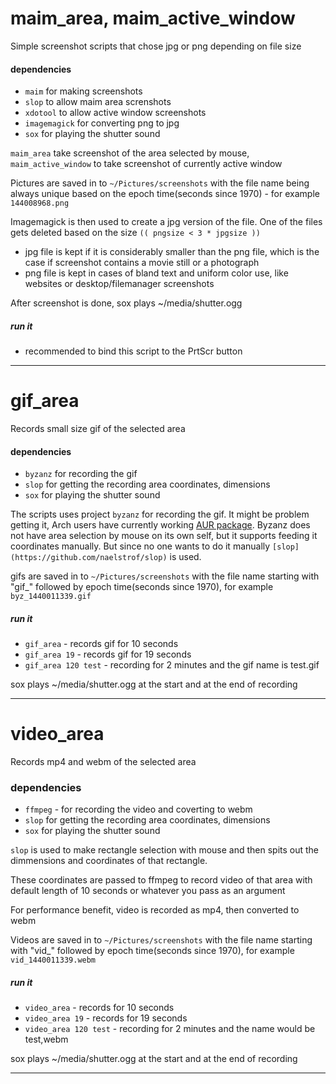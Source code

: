 # maim_area, maim_active_window

Simple screenshot scripts that chose jpg or png depending on file size

#### dependencies
* `maim` for making screenshots
* `slop` to allow maim area screnshots
* `xdotool` to allow active window screenshots
* `imagemagick` for converting png to jpg
* `sox` for playing the shutter sound

`maim_area` take screenshot of the area selected by mouse, `maim_active_window` to take screenshot of currently active window

Pictures are saved in to `~/Pictures/screenshots` with the file name being always unique based on the epoch time(seconds since 1970) - for example `144008968.png`

Imagemagick is then used to create a jpg version of the file. One of the files gets deleted based on the size `(( pngsize < 3 * jpgsize ))`
* jpg file is kept if it is considerably smaller than the png file, which is the case if screenshot contains a movie still or a photograph
* png file is kept in cases of bland text and uniform color use, like websites or desktop/filemanager screenshots

After screenshot is done, sox plays ~/media/shutter.ogg

##### run it

* recommended to bind this script to the PrtScr button

___


# gif_area

Records small size gif of the selected area

#### dependencies
* `byzanz` for recording the gif
* `slop` for getting the recording area coordinates, dimensions
* `sox` for playing the shutter sound

The scripts uses project `byzanz` for recording the gif. It might be problem getting it, Arch users have currently working [AUR package](https://aur.archlinux.org/packages/byzanz-git/?comments=all).
Byzanz does not have area selection by mouse on its own self, but it supports feeding it coordinates manually.
But since no one wants to do it manually `[slop](https://github.com/naelstrof/slop)` is used.

gifs are saved in to `~/Pictures/screenshots` with the file name starting with "gif_" followed by epoch time(seconds since 1970), for example `byz_1440011339.gif`

##### run it

* `gif_area` - records gif for 10 seconds
* `gif_area 19` - records gif for 19 seconds
* `gif_area 120 test` - recording for 2 minutes and the gif name is test.gif

sox plays ~/media/shutter.ogg at the start and at the end of recording

___


# video_area

Records mp4 and webm of the selected area

### dependencies
* `ffmpeg` - for recording the video and coverting to webm
* `slop` for getting the recording area coordinates, dimensions
* `sox` for playing the shutter sound

`slop` is used to make rectangle selection with mouse and then spits out the dimmensions and coordinates of that rectangle.

These coordinates are passed to ffmpeg to record video of that area with default length of 10 seconds or whatever you pass as an argument

For performance benefit, video is recorded as mp4, then converted to webm

Videos are saved in to `~/Pictures/screenshots` with the file name starting with "vid_" followed by epoch time(seconds since 1970), for example `vid_1440011339.webm`

##### run it

* `video_area` - records for 10 seconds
* `video_area 19` - records for 19 seconds
* `video_area 120 test` - recording for 2 minutes and the name would be test,webm

sox plays ~/media/shutter.ogg at the start and at the end of recording

___
